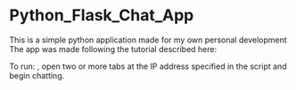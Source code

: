 # Python_Flask_Chat_App
This is a simple python application made for my own personal development
The app was made following the tutorial described here: <insert link>

To run: <update>, open two or more tabs at the IP address specified in the script and begin chatting.
